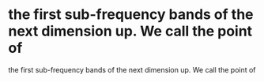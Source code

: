 # the first sub-frequency bands of the next dimension up. We call the point of

the first sub-frequency bands of the next dimension up. We call the point of